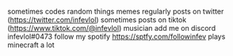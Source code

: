 sometimes codes random things
memes
regularly posts on twitter (https://twitter.com/infevlol)
sometimes posts on tiktok (https://www.tiktok.com/@infevlol)
musician
add me on discord infevlol#0473
follow my spotify https://sptfy.com/followinfev
plays minecraft a lot
